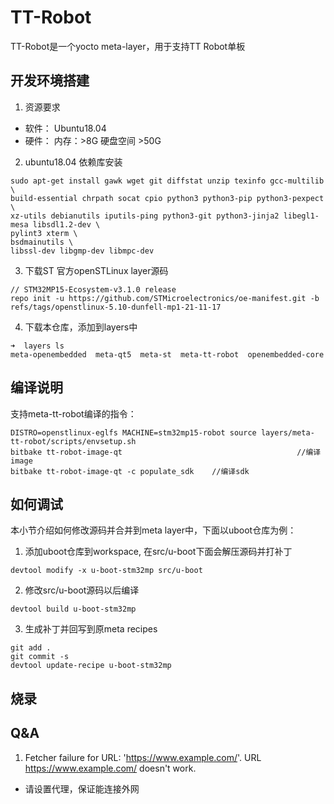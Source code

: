 # TT-Robot
TT-Robot是一个yocto meta-layer，用于支持TT Robot单板

## 开发环境搭建

1. 资源要求
- 软件： Ubuntu18.04
- 硬件： 内存：>8G 硬盘空间 >50G

2. ubuntu18.04 依赖库安装
```
sudo apt-get install gawk wget git diffstat unzip texinfo gcc-multilib \
build-essential chrpath socat cpio python3 python3-pip python3-pexpect \
xz-utils debianutils iputils-ping python3-git python3-jinja2 libegl1-mesa libsdl1.2-dev \
pylint3 xterm \
bsdmainutils \
libssl-dev libgmp-dev libmpc-dev
```
3. 下载ST 官方openSTLinux layer源码
```
// STM32MP15-Ecosystem-v3.1.0 release
repo init -u https://github.com/STMicroelectronics/oe-manifest.git -b refs/tags/openstlinux-5.10-dunfell-mp1-21-11-17

```
4. 下载本仓库，添加到layers中
```
➜  layers ls
meta-openembedded  meta-qt5  meta-st  meta-tt-robot  openembedded-core
```

## 编译说明

支持meta-tt-robot编译的指令：
```
DISTRO=openstlinux-eglfs MACHINE=stm32mp15-robot source layers/meta-tt-robot/scripts/envsetup.sh
bitbake tt-robot-image-qt			                            //编译image
bitbake tt-robot-image-qt -c populate_sdk	 //编译sdk
```

## 如何调试
本小节介绍如何修改源码并合并到meta layer中，下面以uboot仓库为例：
1. 添加uboot仓库到workspace, 在src/u-boot下面会解压源码并打补丁
```
devtool modify -x u-boot-stm32mp src/u-boot
```
2. 修改src/u-boot源码以后编译
```
devtool build u-boot-stm32mp
```
3. 生成补丁并回写到原meta recipes
```
git add .
git commit -s
devtool update-recipe u-boot-stm32mp
```
## 烧录

## Q&A
1. Fetcher failure for URL: 'https://www.example.com/'. URL https://www.example.com/ doesn't work.
- 请设置代理，保证能连接外网
